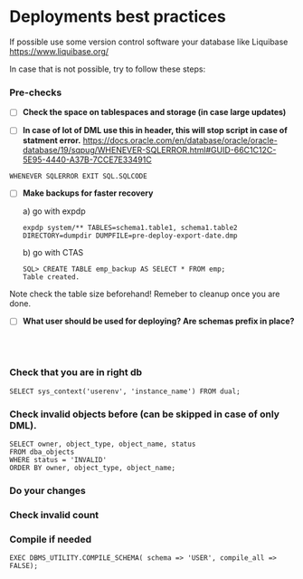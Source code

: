 # Deployments best practices

If possible use some version control software your database like Liquibase
https://www.liquibase.org/

In case that is not possible, try to follow these steps:

### Pre-checks

- [ ] **Check the space on tablespaces and storage (in case large updates)** 

- [ ] **In case of lot of DML use this in header, this will stop script in case of statment error.** 
https://docs.oracle.com/en/database/oracle/oracle-database/19/sqpug/WHENEVER-SQLERROR.html#GUID-66C1C12C-5E95-4440-A37B-7CCE7E33491C
```
WHENEVER SQLERROR EXIT SQL.SQLCODE
```

- [ ] **Make backups for faster recovery** 

    a) go with expdp 
    ```
    expdp system/** TABLES=schema1.table1, schema1.table2 DIRECTORY=dumpdir DUMPFILE=pre-deploy-export-date.dmp
    ```

    b) go with CTAS
    ```
    SQL> CREATE TABLE emp_backup AS SELECT * FROM emp;
    Table created.
    ```

Note check the table size beforehand!
Remeber to cleanup once you are done.

- [ ] **What user should be used for deploying? Are schemas prefix in place?** 


<br/>
<br/>


### Check that you are in right db
```
SELECT sys_context('userenv', 'instance_name') FROM dual;
```


### Check invalid objects before (can be skipped in case of only DML).

```
SELECT owner, object_type, object_name, status
FROM dba_objects
WHERE status = 'INVALID'
ORDER BY owner, object_type, object_name;
```

### Do your changes 



### Check invalid count

### Compile if needed
```
EXEC DBMS_UTILITY.COMPILE_SCHEMA( schema => 'USER', compile_all => FALSE);
```